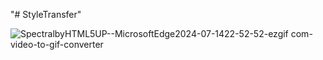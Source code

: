 "# StyleTransfer" 


![SpectralbyHTML5UP--MicrosoftEdge2024-07-1422-52-52-ezgif com-video-to-gif-converter](https://github.com/user-attachments/assets/b762e27a-53b4-49bf-8cd3-e7c10cb9ede7)
